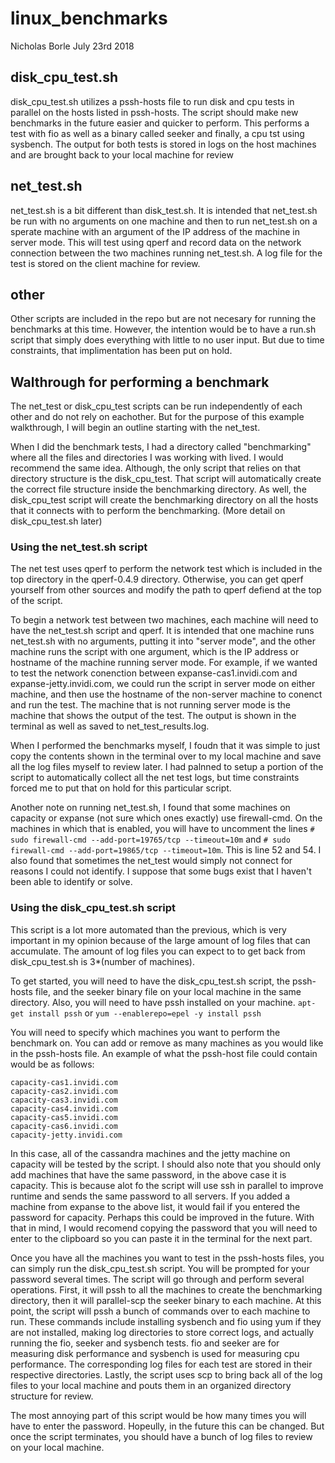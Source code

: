 # linux_benchmarks

Nicholas Borle
July 23rd 2018

## disk_cpu_test.sh

disk_cpu_test.sh utilizes a pssh-hosts file to run disk and cpu tests in parallel on the hosts listed in pssh-hosts. The script should make new benchmarks in the future easier and quicker to perform. This performs a test with fio as well as a binary called seeker and finally, a cpu tst using sysbench. The output for both tests is stored in logs on the host machines and are brought back to your local machine for review

## net_test.sh

net_test.sh is a bit different than disk_test.sh. It is intended that net_test.sh be run with no arguments on one machine and then to run net_test.sh on a sperate machine with an argument of the IP address of the machine in server mode. This will test using qperf and record data on the network connection between the two machines running net_test.sh. A log file for the test is stored on the client machine for review.

## other

Other scripts are included in the repo but are not necesary for running the benchmarks at this time. However, the intention would be to have a run.sh script that simply does everything with little to no user input. But due to time constraints, that implimentation has been put on hold.

## Walthrough for performing a benchmark

The net_test or disk_cpu_test scripts can be run independently of each other and do not rely on eachother. But for the purpose of this example walkthrough, I will begin an outline starting with the net_test.

When I did the benchmark tests, I had a directory called "benchmarking" where all the files and directories I was working with lived. I would recommend the same idea. Although, the only script that relies on that directory structure is the disk_cpu_test. That script will automatically create the correct file structure inside the benchmarking directory. As well, the disk_cpu_test script will create the benchmarking directory on all the hosts that it connects with to perform the benchmarking. (More detail on disk_cpu_test.sh later)

### Using the net_test.sh script

The net test uses qperf to perform the network test which is included in the top directory in the qperf-0.4.9 directory. Otherwise, you can get qperf yourself from other sources and modify the path to qperf defiend at the top of the script.

To begin a network test between two machines, each machine will need to have the net_test.sh script and qperf. It is intended that one machine runs net_test.sh with no arguments, putting it into "server mode", and the other machine runs the script with one argument, which is the IP address or hostname of the machine running server mode. For example, if we wanted to test the network conenction between expanse-cas1.invidi.com and expanse-jetty.invidi.com, we could run the script in server mode on either machine, and then use the hostname of the non-server machine to conenct and run the test. The machine that is not running server mode is the machine that shows the output of the test. The output is shown in the terminal as well as saved to net_test_results.log.

When I performed the benchmarks myself, I foudn that it was simple to just copy the contents shown in the terminal over to my local machine and save all the log files myself to review later. I had palnned to setup a portion of the script to automatically collect all the net test logs, but time constraints forced me to put that on hold for this particular script.

Another note on running net_test.sh, I found that some machines on capacity or expanse (not sure which ones exactly) use firewall-cmd. On the machines in which that is enabled, you will have to uncomment the lines `# sudo firewall-cmd --add-port=19765/tcp --timeout=10m` and `# sudo firewall-cmd --add-port=19865/tcp --timeout=10m`. This is line 52 and 54. I also found that sometimes the net_test would simply not connect for reasons I could not identify. I suppose that some bugs exist that I haven't been able to identify or solve.

### Using the disk_cpu_test.sh script

This script is a lot more automated than the previous, which is very important in my opinion because of the large amount of log files that can accumulate. The amount of log files you can expect to to get back from disk_cpu_test.sh is 3*(number of machines).

To get started, you will need to have the disk_cpu_test.sh script, the pssh-hosts file, and the seeker binary file on your local machine in the same directory. Also, you will need to have pssh installed on your machine. `apt-get install pssh` or `yum --enablerepo=epel -y install pssh`

You will need to specify which machines you want to perform the benchmark on. You can add or remove as many machines as you would like in the pssh-hosts file. An example of what the pssh-host file could contain would be as follows:
```
capacity-cas1.invidi.com
capacity-cas2.invidi.com
capacity-cas3.invidi.com
capacity-cas4.invidi.com
capacity-cas5.invidi.com
capacity-cas6.invidi.com
capacity-jetty.invidi.com
```
In this case, all of the cassandra machines and the jetty machine on capacity will be tested by the script. I should also note that you should only add machines that have the same password, in the above case it is capacity. This is because alot fo the script will use ssh in parallel to improve runtime and sends the same password to all servers. If you added a machine from expanse to the above list, it would fail if you entered the password for capacity. Perhaps this could be improved in the future. With that in mind, I would recomend copying the password that you will need to enter to the clipboard so you can paste it in the terminal for the next part.

Once you have all the machines you want to test in the pssh-hosts files, you can simply run the disk_cpu_test.sh script. You will be prompted for your password several times. The script will go through and perform several operations. First, it will pssh to all the machines to create the benchmarking directory, then it will parallel-scp the seeker binary to each machine. At this point, the script will pssh a bunch of commands over to each machine to run. These commands include installing sysbench and fio using yum if they are not installed, making log directories to store correct logs, and actually running the fio, seeker and sysbench tests. fio and seeker are for measuring disk performance and sysbench is used for measuring cpu performance. The corresponding log files for each test are stored in their respective directories. Lastly, the script uses scp to bring back all of the log files to your local machine and pouts them in an organized directory structure for review.

The most annoying part of this script would be how many times you will have to enter the password. Hopeully, in the future this can be changed. But once the script terminates, you should have a bunch of log files to review on your local machine.
